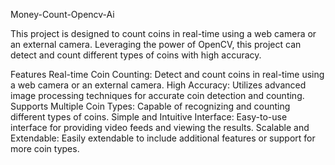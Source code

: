 Money-Count-Opencv-Ai
  
  
  
This project is designed to count coins in real-time using a web camera or an external camera. Leveraging the power of OpenCV, this project can detect and count different types of coins with high accuracy.

Features
Real-time Coin Counting: Detect and count coins in real-time using a web camera or an external camera.
High Accuracy: Utilizes advanced image processing techniques for accurate coin detection and counting.
Supports Multiple Coin Types: Capable of recognizing and counting different types of coins.
Simple and Intuitive Interface: Easy-to-use interface for providing video feeds and viewing the results.
Scalable and Extendable: Easily extendable to include additional features or support for more coin types.
